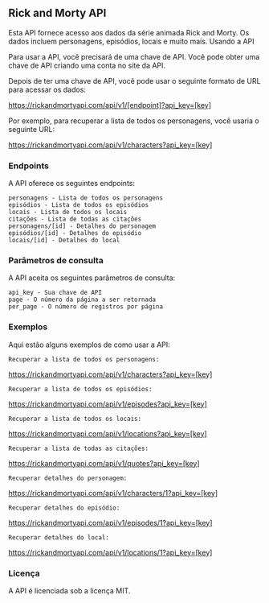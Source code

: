 ## Rick and Morty API

Esta API fornece acesso aos dados da série animada Rick and Morty. Os dados incluem personagens, episódios, locais e muito mais.
Usando a API

Para usar a API, você precisará de uma chave de API. Você pode obter uma chave de API criando uma conta no site da API.

Depois de ter uma chave de API, você pode usar o seguinte formato de URL para acessar os dados:

https://rickandmortyapi.com/api/v1/[endpoint]?api_key=[key]

Por exemplo, para recuperar a lista de todos os personagens, você usaria o seguinte URL:

https://rickandmortyapi.com/api/v1/characters?api_key=[key]

### Endpoints

A API oferece os seguintes endpoints:

    personagens - Lista de todos os personagens
    episódios - Lista de todos os episódios
    locais - Lista de todos os locais
    citações - Lista de todas as citações
    personagens/[id] - Detalhes do personagem
    episódios/[id] - Detalhes do episódio
    locais/[id] - Detalhes do local

### Parâmetros de consulta

A API aceita os seguintes parâmetros de consulta:

    api_key - Sua chave de API
    page - O número da página a ser retornada
    per_page - O número de registros por página

### Exemplos

Aqui estão alguns exemplos de como usar a API:

    Recuperar a lista de todos os personagens:

https://rickandmortyapi.com/api/v1/characters?api_key=[key]

    Recuperar a lista de todos os episódios:

https://rickandmortyapi.com/api/v1/episodes?api_key=[key]

    Recuperar a lista de todos os locais:

https://rickandmortyapi.com/api/v1/locations?api_key=[key]

    Recuperar a lista de todas as citações:

https://rickandmortyapi.com/api/v1/quotes?api_key=[key]

    Recuperar detalhes do personagem:

https://rickandmortyapi.com/api/v1/characters/1?api_key=[key]

    Recuperar detalhes do episódio:

https://rickandmortyapi.com/api/v1/episodes/1?api_key=[key]

    Recuperar detalhes do local:

https://rickandmortyapi.com/api/v1/locations/1?api_key=[key]

### Licença

A API é licenciada sob a licença MIT.
